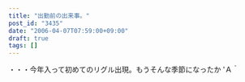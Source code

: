 ```yaml
---
title: "出勤前の出来事。"
post_id: "3435"
date: "2006-04-07T07:59:00+09:00"
draft: true
tags: []
---
```



・・・今年入って初めてのリグル出現。もうそんな季節になったか 'Ａ｀
